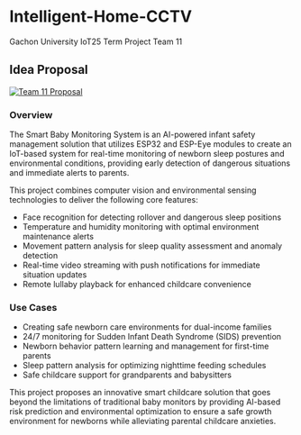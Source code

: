 # Intelligent-Home-CCTV
Gachon University IoT25 Term Project Team 11

## Idea Proposal

[![Team 11 Proposal](http://img.youtube.com/vi/PvQ6O8Hq4Ik/0.jpg)](https://youtu.be/PvQ6O8Hq4Ik)

### Overview

The Smart Baby Monitoring System is an AI-powered infant safety management solution that utilizes ESP32 and ESP-Eye modules to create an IoT-based system for real-time monitoring of newborn sleep postures and environmental conditions, providing early detection of dangerous situations and immediate alerts to parents.

This project combines computer vision and environmental sensing technologies to deliver the following core features:
* Face recognition for detecting rollover and dangerous sleep positions
* Temperature and humidity monitoring with optimal environment maintenance alerts
* Movement pattern analysis for sleep quality assessment and anomaly detection
* Real-time video streaming with push notifications for immediate situation updates
* Remote lullaby playback for enhanced childcare convenience

### Use Cases

* Creating safe newborn care environments for dual-income families
* 24/7 monitoring for Sudden Infant Death Syndrome (SIDS) prevention
* Newborn behavior pattern learning and management for first-time parents
* Sleep pattern analysis for optimizing nighttime feeding schedules
* Safe childcare support for grandparents and babysitters

This project proposes an innovative smart childcare solution that goes beyond the limitations of traditional baby monitors by providing AI-based risk prediction and environmental optimization to ensure a safe growth environment for newborns while alleviating parental childcare anxieties.
